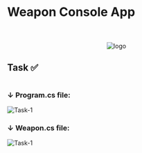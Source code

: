 # Weapon Console App
<br/>
<br/>
<div style="display: flex; justify-content: center; align-items:center;">
    <img src="https://i.ibb.co/NrFTbwW/download.png" alt="logo">
</div>
<h2>Task ✅</h2>
<div style="display: flex; justify-content: space-between; flex-direction: column;">
  <h3>&darr; Program.cs file:</h3>
  <img src="https://i.imgur.com/fR2N1Fj.png" alt="Task-1">
  <h3>&darr; Weapon.cs file:</h3>
  <img src="https://i.imgur.com/e75S6Fo.png" alt="Task-1">
</div>
